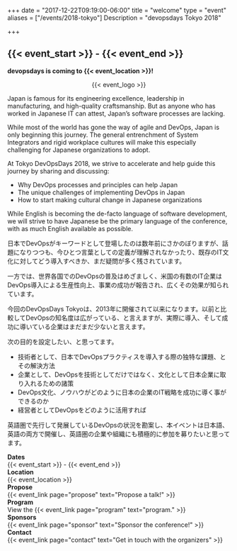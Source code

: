 +++
date = "2017-12-22T09:19:00-06:00"
title = "welcome"
type = "event"
aliases = ["/events/2018-tokyo"]
Description = "devopsdays Tokyo 2018"

+++

<h2>{{< event_start >}} - {{< event_end >}}</h2>


**devopsdays is coming to {{< event_location >}}!**

<div style="text-align:center;">
  {{< event_logo >}}
</div>

Japan is famous for its engineering excellence, leadership in manufacturing, and high-quality craftsmanship. But as anyone who has worked in Japanese IT can attest, Japan’s software processes are lacking.

While most of the world has gone the way of agile and DevOps, Japan is only beginning this journey. The general entrenchment of System Integrators and rigid workplace cultures will make this especially challenging for Japanese organizations to adopt.

At Tokyo DevOpsDays 2018, we strive to accelerate and help guide this journey by sharing and discussing:

- Why DevOps processes and principles can help Japan
- The unique challenges of implementing DevOps in Japan
- How to start making cultural change in Japanese organizations

While English is becoming the de-facto language of software development, we will strive to have Japanese be the primary language of the conference, with as much English available as possible.

日本でDevOpsがキーワードとして登場したのは数年前にさかのぼりますが、話題になりつつも、今ひとつ言葉としての定義が理解されなかったり、既存のIT文化に対してどう導入すべきか、まだ疑問が多く残されています。

一方では、世界各国でのDevOpsの普及はめざましく、米国の有数のIT企業はDevOps導入による生産性向上、事業の成功が報告され、広くその効果が知られています。

今回のDevOpsDays Tokyoは、2013年に開催されて以来になります。以前と比較してDevOpsの知名度は広がっている、と言えますが、実際に導入、そして成功に導いている企業はまだまだ少ないと言えます。

次の目的を設定したい、と思ってます。

- 技術者として、日本でDevOpsプラクティスを導入する際の独特な課題、とその解決方法
- 企業として、DevOpsを技術としてだけではなく、文化として日本企業に取り入れるための諸策
- DevOps文化、ノウハウがどのように日本の企業のIT戦略を成功に導く事ができるのか
- 経営者としてDevOpsをどのように活用すれば

英語圏で先行して発展しているDevOpsの状況を勘案し、本イベントは日本語、英語の両方で開催し、英語圏の企業や組織にも積極的に参加を募りたいと思ってます。

<div class = "row">
  <div class = "col-md-2">
    <strong>Dates</strong>
  </div>
  <div class = "col-md-8">
    {{< event_start >}} - {{< event_end >}}
  </div>
</div>

<div class = "row">
  <div class = "col-md-2">
    <strong>Location</strong>
  </div>
  <div class = "col-md-8">
    {{< event_location >}}
  </div>
</div>

<!-- <div class = "row">
  <div class = "col-md-2">
    <strong>Register</strong>
  </div>
  <div class = "col-md-8">
    {{< event_link page="registration" text="Register to attend the conference!" >}}
  </div>
</div> -->

<div class = "row">
  <div class = "col-md-2">
    <strong>Propose</strong>
  </div>
  <div class = "col-md-8">
    {{< event_link page="propose" text="Propose a talk!" >}}
  </div>
</div>

<div class = "row">
  <div class = "col-md-2">
    <strong>Program</strong>
  </div>
  <div class = "col-md-8">
    View the {{< event_link page="program" text="program." >}}
  </div>
</div>

<!-- <div class = "row">
  <div class = "col-md-2">
    <strong>Speakers</strong>
  </div>
  <div class = "col-md-8">
    Check out the {{< event_link page="speakers" text="speakers!" >}}
  </div>
</div> -->

<div class = "row">
  <div class = "col-md-2">
    <strong>Sponsors</strong>
  </div>
  <div class = "col-md-8">
    {{< event_link page="sponsor" text="Sponsor the conference!" >}}
  </div>
</div>

<div class = "row">
  <div class = "col-md-2">
    <strong>Contact</strong>
  </div>
  <div class = "col-md-8">
    {{< event_link page="contact" text="Get in touch with the organizers" >}}
  </div>
</div>

<!--
{{< event_twitter >}}
-->
